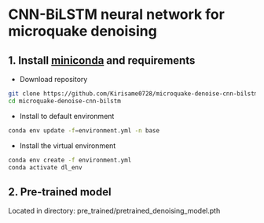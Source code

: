 # CNN-BiLSTM neural network for microquake denoising

## 1.  Install [miniconda](https://docs.conda.io/en/latest/miniconda.html) and requirements
- Download  repository
```bash
git clone https://github.com/Kirisame0728/microquake-denoise-cnn-bilstm.git
cd microquake-denoise-cnn-bilstm
```
- Install to default environment
```bash
conda env update -f=environment.yml -n base
```
- Install the virtual environment
```bash
conda env create -f environment.yml
conda activate dl_env
```
## 2. Pre-trained model
Located in directory: pre_trained/pretrained_denoising_model.pth
